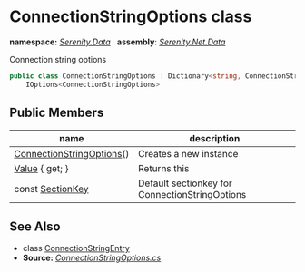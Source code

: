 # ConnectionStringOptions class
**namespace:** *[Serenity.Data](../README.md#serenity.data-namespace)*   **assembly**: *[Serenity.Net.Data](../README.md)*

Connection string options

```csharp
public class ConnectionStringOptions : Dictionary<string, ConnectionStringEntry>, 
    IOptions<ConnectionStringOptions>
```

## Public Members

| name | description |
| --- | --- |
| [ConnectionStringOptions](ConnectionStringOptions/ConnectionStringOptions.md)() | Creates a new instance |
| [Value](ConnectionStringOptions/Value.md) { get; } | Returns this |
| const [SectionKey](ConnectionStringOptions/SectionKey.md) | Default sectionkey for ConnectionStringOptions |

## See Also

* class [ConnectionStringEntry](ConnectionStringEntry.md)
* **Source:** *[ConnectionStringOptions.cs](https://github.com/serenity-is/Serenity/blob/master/src/Serenity.Net.Data/Connections/ConnectionStringOptions.cs)*